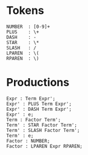 
Tokens
======

    NUMBER  : [0-9]+
    PLUS    : \+
    DASH    : -
    STAR    : \*
    SLASH   : /
    LPAREN  : \(
    RPAREN  : \)

Productions
===========

    Expr : Term Expr';
    Expr' : PLUS Term Expr';
    Expr' : DASH Term Expr';
    Expr' : e;
    Term : Factor Term';
    Term' : STAR Factor Term';
    Term' : SLASH Factor Term';
    Term' : e;
    Factor : NUMBER;
    Factor : LPAREN Expr RPAREN;
